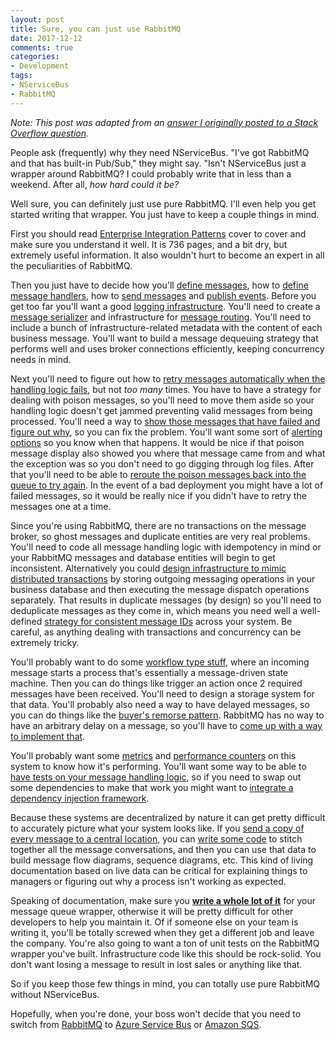 ```yaml
---
layout: post
title: Sure, you can just use RabbitMQ
date: 2017-12-12
comments: true
categories:
- Development
tags:
- NServiceBus
- RabbitMQ
---
```


<i>Note: This post was adapted from an <a rel="canonical" href="https://stackoverflow.com/questions/47060893/what-are-advantages-of-using-nservicebus-rabbitmq-against-pure-rabbitmq">answer I originally posted to a Stack Overflow question</a>.</i>

People ask (frequently) why they need NServiceBus. "I've got RabbitMQ and that has built-in Pub/Sub," they might say. "Isn't NServiceBus just a wrapper around RabbitMQ? I could probably write that in less than a weekend. After all, *how hard could it be?*

Well sure, you can definitely just use pure RabbitMQ. I'll even help you get started writing that wrapper. You just have to keep a couple things in mind.

<!-- more -->

First you should read [Enterprise Integration Patterns](https://www.amazon.com/dp/0321200683/) cover to cover and make sure you understand it well. It is 736 pages, and a bit dry, but extremely useful information. It also wouldn't hurt to become an expert in all the peculiarities of RabbitMQ.

Then you just have to decide how you'll [define messages](https://docs.particular.net/nservicebus/messaging/messages-events-commands), how to [define message handlers](https://docs.particular.net/nservicebus/handlers/), how to [send messages](https://docs.particular.net/nservicebus/messaging/send-a-message) and [publish events](https://docs.particular.net/nservicebus/messaging/publish-subscribe/). Before you get too far you'll want a good [logging infrastructure](https://docs.particular.net/nservicebus/logging/). You'll need to create a [message serializer](https://docs.particular.net/nservicebus/serialization/) and infrastructure for [message routing](https://docs.particular.net/nservicebus/messaging/routing). You'll need to include a bunch of infrastructure-related metadata with the content of each business message. You'll want to build a message dequeuing strategy that performs well and uses broker connections efficiently, keeping concurrency needs in mind.

Next you'll need to figure out how to [retry messages automatically when the handling logic fails](https://docs.particular.net/nservicebus/recoverability/), but not *too many* times. You have to have a strategy for dealing with poison messages, so you'll need to move them aside so your handling logic doesn't get jammed preventing valid messages from being processed. You'll need a way to [show those messages that have failed and figure out why](https://docs.particular.net/servicepulse/), so you can fix the problem. You'll want some sort of [alerting options](https://docs.particular.net/servicecontrol/contracts) so you know when that happens. It would be nice if that poison message display also showed you where that message came from and what the exception was so you don't need to go digging through log files. After that you'll need to be able to [reroute the poison messages back into the queue to try again](https://docs.particular.net/tutorials/message-replay/). In the event of a bad deployment you might have a lot of failed messages, so it would be really nice if you didn't have to retry the messages one at a time.

Since you're using RabbitMQ, there are no transactions on the message broker, so ghost messages and duplicate entities are very real problems. You'll need to code all message handling logic with idempotency in mind or your RabbitMQ messages and database entities will begin to get inconsistent. Alternatively you could [design infrastructure to mimic distributed transactions](https://docs.particular.net/nservicebus/outbox/) by storing outgoing messaging operations in your business database and then executing the message dispatch operations separately. That results in duplicate messages (by design) so you'll need to deduplicate messages as they come in, which means you need well a well-defined [strategy for consistent message IDs](https://docs.particular.net/transports/rabbitmq/message-id-strategy) across your system. Be careful, as anything dealing with transactions and concurrency can be extremely tricky.

You'll probably want to do some [workflow type stuff](https://docs.particular.net/nservicebus/sagas/), where an incoming message starts a process that's essentially a message-driven state machine. Then you can do things like trigger an action once 2 required messages have been received. You'll need to design a storage system for that data. You'll probably also need a way to have delayed messages, so you can do things like the [buyer's remorse pattern](https://www.make-awesome.com/2015/06/how-to-build-gmails-undo-send-feature/). RabbitMQ has no way to have an arbitrary delay on a message, so you'll have to [come up with a way to implement that](https://docs.particular.net/transports/rabbitmq/delayed-delivery).

You'll probably want some [metrics](https://docs.particular.net/nservicebus/operations/metrics) and [performance counters](https://docs.particular.net/nservicebus/operations/performance-counters) on this system to know how it's performing. You'll want some way to be able to [have tests on your message handling logic](https://docs.particular.net/nservicebus/testing/), so if you need to swap out some dependencies to make that work you might want to [integrate a dependency injection framework](https://docs.particular.net/nservicebus/dependency-injection/).

Because these systems are decentralized by nature it can get pretty difficult to accurately picture what your system looks like. If you [send a copy of every message to a central location](https://docs.particular.net/nservicebus/operations/auditing), you can [write some code](https://docs.particular.net/servicecontrol/) to stitch together all the message conversations, and then you can use that data to build message flow diagrams, sequence diagrams, etc. This kind of living documentation based on live data can be critical for explaining things to managers or figuring out why a process isn't working as expected.

Speaking of documentation, make sure you [**write a whole lot of it**](https://docs.particular.net/nservicebus/) for your message queue wrapper, otherwise it will be pretty difficult for other developers to help you maintain it. Of if someone else on your team is writing it, you'll be totally screwed when they get a different job and leave the company. You're also going to want a ton of unit tests on the RabbitMQ wrapper you've built. Infrastructure code like this should be rock-solid. You don't want losing a message to result in lost sales or anything like that.

So if you keep those few things in mind, you can totally use pure RabbitMQ without NServiceBus.

Hopefully, when you're done, your boss won't decide that you need to switch from [RabbitMQ](https://docs.particular.net/transports/rabbitmq/) to [Azure Service Bus](https://docs.particular.net/transports/azure-service-bus/) or [Amazon SQS](https://docs.particular.net/transports/sqs/).